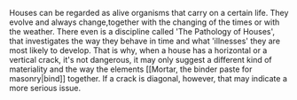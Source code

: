 Houses can be regarded as alive organisms that carry on a certain life. They evolve and always change,together with the changing of the times or with the weather. There even is a discipline called 'The Pathology of Houses', that investigates the way they behave in time and what 'illnesses' they are most likely to develop. That is why, when a house has a horizontal or a vertical crack, it's not dangerous, it may only suggest a different kind of materiality and the way the elements [[Mortar, the binder paste for masonry|bind]] together. If a crack is diagonal, however, that may indicate a more serious issue.